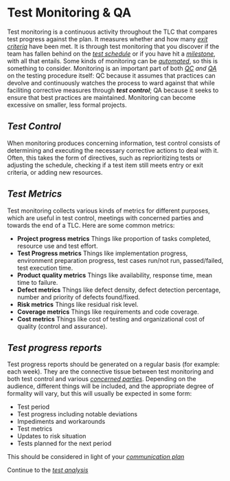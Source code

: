 # **Test Monitoring & QA**

Test monitoring is a continuous activity throughout the TLC that compares test progress against the plan. It measures whether and how many *[exit criteria](/1/1/6.Test_Approach.md#exit-criteriadefinition-of-done)* have been met. It is through test monitoring that you discover if the team has fallen behind on the *[test schedule](/1/1/7.Test_Schedule.md)* or if you have hit a *[milestone](/1/1/7.Test_Schedule.md#milestones)*, with all that entails. Some kinds of monitoring can be *[automated](/0/1.Core_Concepts.md#automation)*, so this is something to consider.
Monitoring is an important part of both *[QC](/0/1.Core_Concepts.md#quality-control-qc)* *and* *[QA](/0/1.Core_Concepts.md#quality-assurance-qa)* on the testing procedure itself: QC because it assumes that practices can devolve and continuously watches the process to ward against that while faciliting corrective measures through ***test control***; QA because it seeks to ensure that best practices are maintained.
Monitoring can become excessive on smaller, less formal projects.

## *Test Control*

When monitoring produces concerning information, test control consists of determining and executing the necessary corrective actions to deal with it. Often, this takes the form of directives, such as reprioritizing tests or adjusting the schedule, checking if a test item still meets entry or exit criteria, or adding new resources.

## *Test Metrics*

Test monitoring collects various kinds of metrics for different purposes, which are useful in test control, meetings with concerned parties and towards the end of a TLC. Here are some common metrics:

* **Project progress metrics**
  Things like proportion of tasks completed, resource use and test effort.
* **Test Progress metrics**
  Things like implementation progress, environment preparation progress, test cases run/not run, passed/failed, test execution time.
* **Product quality metrics**
  Things like availability, response time, mean time to failure.
* **Defect metrics**
  Things like defect density, defect detection percentage, number and priority of defects found/fixed.
* **Risk metrics**
  Things like residual risk level.
* **Coverage metrics**
  Things like requirements and code coverage.
* **Cost metrics**
  Things like cost of testing and organizational cost of quality (control and assurance).

## *Test progress reports*

Test progress reports should be generated on a regular basis (for example: each week). They are the connective tissue between test monitoring and both test control and various *[concerned parties](/1/1/4.Concerned_Parties.md)*. Depending on the audience, different things will be included, and the appropriate degree of formality will vary, but this will usually be expected in some form:

* Test period
* Test progress including notable deviations
* Impediments and workarounds
* Test metrics
* Updates to risk situation
* Tests planned for the next period

This should be considered in light of your *[communication plan](/1/1/5.Communication_Plan.md)*

Continue to the *[test analysis](/1/4.Test_Analysis.md)*